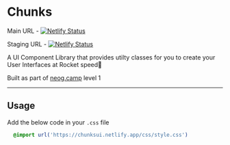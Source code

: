 # Chunks

Main URL - [![Netlify Status](https://api.netlify.com/api/v1/badges/7b36e178-fb6e-4c9d-abc7-4b39247a3c65/deploy-status)](https://app.netlify.com/sites/chunksui/deploys)

Staging URL - [![Netlify Status](https://api.netlify.com/api/v1/badges/3fcfec50-8599-4842-b5dc-5e92dab93eee/deploy-status)](https://app.netlify.com/sites/chunksui-dev/deploys)

A UI Component Library that provides utilty classes for you to create your User Interfaces at Rocket speed🚀

Built as part of [neog.camp](https://neog.camp) level 1

---

## Usage

Add the below code in your `.css` file

```CSS
  @import url('https://chunksui.netlify.app/css/style.css')
```
